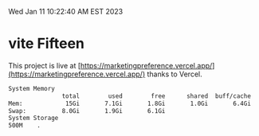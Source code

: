 Wed Jan 11 10:22:40 AM EST 2023

# vite Fifteen


This project is live at [https://marketingpreference.vercel.app/](https://marketingpreference.vercel.app/) thanks to Vercel.

```bash
System Memory
               total        used        free      shared  buff/cache   available
Mem:            15Gi       7.1Gi       1.8Gi       1.0Gi       6.4Gi       6.9Gi
Swap:          8.0Gi       1.9Gi       6.1Gi
System Storage
500M	.
```
```bash
